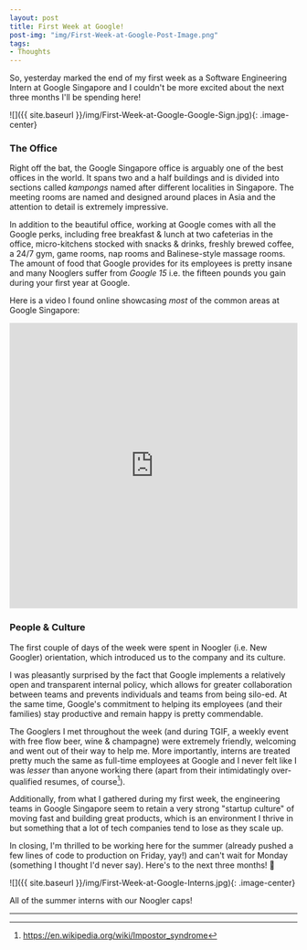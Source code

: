 ```yaml
---
layout: post
title: First Week at Google!
post-img: "img/First-Week-at-Google-Post-Image.png"
tags:
- Thoughts
---
```


So, yesterday marked the end of my first week as a Software Engineering Intern at Google Singapore and I couldn't be more excited about the next three months I'll be spending here!

![]({{ site.baseurl }}/img/First-Week-at-Google-Google-Sign.jpg){: .image-center}

### The Office

Right off the bat, the Google Singapore office is arguably one of the best offices in the world. It spans two and a half buildings and is divided into sections called *kampongs* named after different localities in Singapore. The meeting rooms are named and designed around places in Asia and the attention to detail is extremely impressive.

In addition to the beautiful office, working at Google comes with all the Google perks, including free breakfast & lunch at two cafeterias in the office, micro-kitchens stocked with snacks & drinks, freshly brewed coffee, a 24/7 gym, game rooms, nap rooms and Balinese-style massage rooms. The amount of food that Google provides for its employees is pretty insane and many Nooglers suffer from *Google 15* i.e. the fifteen pounds you gain during your first year at Google.

Here is a video I found online showcasing *most* of the common areas at Google Singapore:

<iframe width="100%" height="500" src="https://www.youtube.com/embed/Skp7iaLfsD4" frameborder="0" allowfullscreen></iframe>

### People & Culture

The first couple of days of the week were spent in Noogler (i.e. New Googler) orientation, which introduced us to the company and its culture.

I was pleasantly surprised by the fact that Google implements a relatively open and transparent internal policy, which allows for greater collaboration between teams and prevents individuals and teams from being silo-ed. At the same time, Google's commitment to helping its employees (and their families) stay productive and remain happy is pretty commendable.

The Googlers I met throughout the week (and during TGIF, a weekly event with free flow beer, wine & champagne) were extremely friendly, welcoming and went out of their way to help me. More importantly, interns are treated pretty much the same as full-time employees at Google and I never felt like I was *lesser* than anyone working there (apart from their intimidatingly over-qualified resumes, of course[^1]).

Additionally, from what I gathered during my first week, the engineering teams in Google Singapore seem to retain a very strong "startup culture" of moving fast and building great products, which is an environment I thrive in but something that a lot of tech companies tend to lose as they scale up.

In closing, I'm thrilled to be working here for the summer (already pushed a few lines of code to production on Friday, yay!) and can't wait for Monday (something I thought I'd never say). Here's to the next three months! 🍻

![]({{ site.baseurl }}/img/First-Week-at-Google-Interns.jpg){: .image-center}

<p class="image-caption">All of the summer interns with our Noogler caps!</p>

---
[^1]: https://en.wikipedia.org/wiki/Impostor_syndrome
